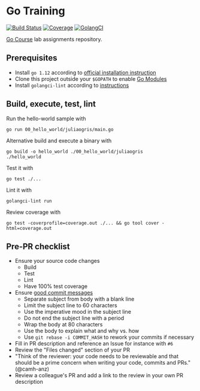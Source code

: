 # Go Training

[![Build Status](https://travis-ci.com/anz-bank/go-course.svg?branch=master)](https://travis-ci.com/anz-bank/go-course)
[![Coverage](https://codecov.io/gh/anz-bank/go-course/branch/master/graph/badge.svg)](https://codecov.io/gh/anz-bank/go-course)
[![GolangCI](https://golangci.com/badges/github.com/anz-bank/go-course.svg)](https://golangci.com/r/github.com/anz-bank/go-course)

[Go Course](http://go-course.org) lab assignments repository.

## Prerequisites

-   Install `go 1.12` according to [official installation instruction](https://golang.org/doc/install)
-   Clone this project outside your `$GOPATH` to enable [Go Modules](https://github.com/golang/go/wiki/Modules)
-   Install `golangci-lint` according to [instructions](https://github.com/golangci/golangci-lint#local-installation)

## Build, execute, test, lint

Run the hello-world sample with

    go run 00_hello_world/juliaogris/main.go

Alternative build and execute a binary with

    go build -o hello_world ./00_hello_world/juliaogris
    ./hello_world

Test it with

    go test ./...

Lint it with

    golangci-lint run

Review coverage with

    go test -coverprofile=coverage.out ./... && go tool cover -html=coverage.out

## Pre-PR checklist

-   Ensure your source code changes
    -   Build
    -   Test
    -   Lint
    -   Have 100% test coverage
-   Ensure [good commit messages](https://chris.beams.io/posts/git-commit/)
    -   Separate subject from body with a blank line
    -   Limit the subject line to 60 characters
    -   Use the imperative mood in the subject line
    -   Do not end the subject line with a period
    -   Wrap the body at 80 characters
    -   Use the body to explain what and why vs. how
    -   Use `git rebase -i COMMIT_HASH` to rework your commits if necessary
-   Fill in PR description and reference an Issue for instance with `#6`
-   Review the "Files changed" section of your PR
-   "Think of the reviewer: your code needs to be reviewable and that should be a prime concern when writing your code, commits and PRs." (@camh-anz)
-   Review a colleague's PR and add a link to the review in your own PR description

